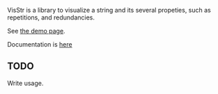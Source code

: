 VisStr is a library to visualize a string and its several propeties, such as repetitions, and redundancies.

See [the demo page](https://kg86.github.io/visstr/dist/vis_str.html).

Documentation is [here](https://kg86.github.io/visstr/docs/index.html)

## TODO

Write usage.